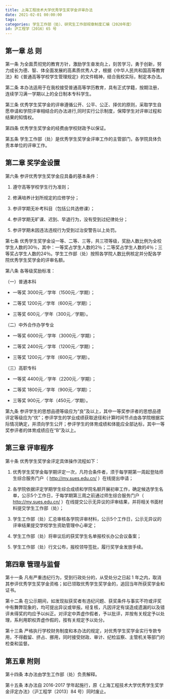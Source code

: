 ```yaml
---
title: 上海工程技术大学优秀学生奖学金评审办法
date: 2021-02-01 00:00:00
tags: 
categories: 学生工作部（处）、研究生工作部规章制度汇编（2020年度）
id: 沪工程学〔2016〕65 号
---
```


## 第一章 总 则

第一条 为全面贯彻党的教育方针，激励学生奋发向上，刻苦学习，勇于创新，努力成长为德、智、体全面发展的高素质优秀人才，根据《中华人民共和国高等教育法》和《普通高等学校学生管理规定》的文件精神，结合我校实际，制定本办法。

第二条 本办法适用于在我校接受普通高等学历教育，具有正式学籍，按期注册，连续学习满一学期以上的全日制本专科学生。

第三条 优秀学生奖学金的评审遵循公开、公平、公正、择优的原则，采取学生自愿申请和学院评审相结合的办法进行,同时实行公示制度，保障学生对评审过程和结果的知情权。

第四条 优秀学生奖学金的经费由学校财政予以保证。

第五条 学生工作部（处）是优秀学生奖学金评审工作的主管部门，各学院具体负责本单位的评审工作。

## 第二章 奖学金设置

第六条 参评优秀学生奖学金应具备的基本条件：

1. 遵守高等学校学生行为准则；

2. 修满培养计划所规定的应修学分；

3. 参评学期无补考科目（包括公共选修课）；

4. 参评学期无旷课、迟到、早退行为，没有受到过纪律处分；

5. 参评学期未因违法违规行为受到过治安警告以上处罚。

第七条 优秀学生奖学金设一等、二等、三等，共三项等级，奖励人数比例为全校学生人数的30％，其中：一等奖占学生人数的2％；二等奖占学生人数的4％；三等奖占学生人数的24％。学生工作部（处）按照各学院人数比例核定并分配各学院优秀学生奖学金的评审名额。

第八条 各等级奖励标准：

（一）普通本科

- 一等奖 3000元／学年（1500元／学期）；

- 二等奖 1200元／学年（600元／学期）；

- 三等奖 600元／学年（300元／学期）。

（二）中外合作办学专业

- 一等奖 6000元／学年（3000元／学期）；

- 二等奖 2400元／学年（1200元／学期）；

- 三等奖 1200元／学年（600元／学期）。

（三）高职专科

- 一等奖 4400元／学年（2200元／学期）；

- 二等奖 1800元／学年（900元／学期）；

- 三等奖 900元／学年（450元／学期）。

第九条 参评学生的思想品德等级应为“良”及以上，其中一等奖参评者的思想品德评定等级应为“优”；参评学生的学业成绩获取途径和计算时间节点由各学院根据实际情况确定，并须向学生公开；参评学生的体育成绩和体能应全部达标，其中一等奖参评者的体育成绩应在“B”及以上。

## 第三章 评审程序

第十条 优秀学生奖学金评定具体操作流程如下：

1. 优秀学生奖学金每学期评定一次，凡符合条件者，须于每学期第一周起登陆师生综合服务门户（ http://my.sues.edu.cn/ ）在线提出申请；

2. 各学院依据评定学期学生综合成绩和学院名额开展初审工作，确定候选学生名单，公示5个工作日，于每学期第三周之前通过师生综合服务门户（ http://my.sues.edu.cn/ ）在线提交公示无异议的评审结果，并将相关书面材料提交学生工作部（处）；

3. 学生工作部（处）汇总审核各学院评审材料，公示5个工作日，公示无异议的评审结果提交学校学生资助管理中心审定；

4. 学生工作部（处）将审议后的获奖学生名单报校长办公会议备案；

5. 学生工作部（处）行文公布，报校领导签批，履行奖学金发放手续。

## 第四章 管理与监督

第十一条 凡有严重违纪行为，受到行政处分的，从受处分之日起 1 年之内，取消其参评优秀学生奖学金资格；如已领取优秀学生奖学金的，追回当年所获奖学金和证书。

第十二条 在公示期间，如发现拟获奖者有违纪问题、获奖条件与事实不符或评奖中有舞弊现象的，均可提出异议或举报。经复核，凡因评定有误造成遗漏的以及错评未得奖的均应予以纠正。对评定中弄虚作假者，予以批评，并按有关规定予以处理，系利用职权弄虚作假的，按有关规定予以处分。

第十三条 严格执行学校财务制度和本办法的规定，对优秀学生奖学金实行专款专用，不得截留、挤占、挪用，同时接受财政、审计、纪检监察、主管机关等部门的检查和监督。

## 第五章 附则

第十四条 本办法由学生工作部（处）负责解释。

第十五条 本办法自 2016-2017 学年起施行，原《上海工程技术大学优秀学生奖学金评定办法》（沪工程学〔2013〕84 号）同时废止。

